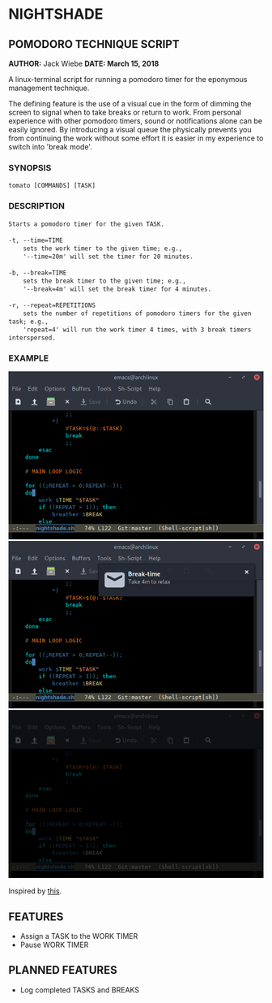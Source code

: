 # NIGHTSHADE #

## POMODORO TECHNIQUE SCRIPT ##

**AUTHOR:** Jack Wiebe
**DATE: March 15, 2018**

A linux-terminal script for running a pomodoro timer for the eponymous
management technique. 

The defining feature is the use of a visual cue in the form of dimming the
screen to signal when to take breaks or return to work. From personal experience
with other pomodoro timers, sound or notifications alone can be easily
ignored. By introducing a visual queue the physically prevents you from
continuing the work without some effort it is easier in my experience to switch
into 'break mode'.

### SYNOPSIS ###

	tomato [COMMANDS] [TASK]

### DESCRIPTION ###

	Starts a pomodoro timer for the given TASK.
 
	-t, --time=TIME
		sets the work timer to the given time; e.g.,
		'--time=20m' will set the timer for 20 minutes.

	-b, --break=TIME
		sets the break timer to the given time; e.g.,
		'--break=4m' will set the break timer for 4 minutes.

	-r, --repeat=REPETITIONS		
		sets the number of repetitions of pomodoro timers for the given task; e.g.,
		'repeat=4' will run the work timer 4 times, with 3 break timers interspersed.

### EXAMPLE ###

![Example of normal work][work]
![Example of break notification][notify_break]
![Example of break][break]

Inspired by [this](https://github.com/rukshn/pomodoro).

## FEATURES ##

- Assign a TASK to the WORK TIMER
- Pause WORK TIMER

## PLANNED FEATURES ##

- Log completed TASKS and BREAKS

[work]: https://github.com/jacksoncougar/Nightshade/blob/master/images/working.png
[notify_break]: https://github.com/jacksoncougar/Nightshade/blob/master/images/break_triggered.png
[break]: https://github.com/jacksoncougar/Nightshade/blob/master/images/break.png
